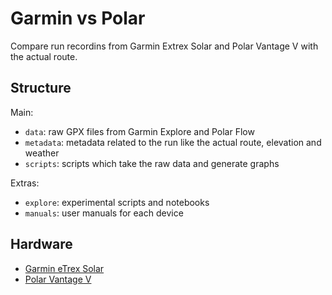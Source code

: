 # Garmin vs Polar

Compare run recordins from Garmin Extrex Solar and Polar Vantage V with the actual route.

## Structure

Main:

- `data`: raw GPX files from Garmin Explore and Polar Flow
- `metadata`: metadata related to the run like the actual route, elevation and weather
- `scripts`: scripts which take the raw data and generate graphs

Extras:

- `explore`: experimental scripts and notebooks
- `manuals`: user manuals for each device

## Hardware

- [Garmin eTrex Solar](https://www.garmin.com.sg/products/outdoor/etrex-solar/)
- [Polar Vantage V](https://support.polar.com/e_manuals/vantage-v/polar-vantage-v-user-manual-english/content/introduction.htm)
